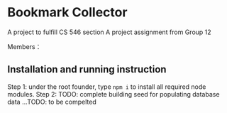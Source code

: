 # Bookmark Collector

A project to fulfill CS 546 section A project assignment from Group 12

Members：

## Installation and running instruction

Step 1: under the root founder, type `npm i` to install all required node modules.
Step 2: TODO: complete building seed for populating database data
...TODO: to be compelted
